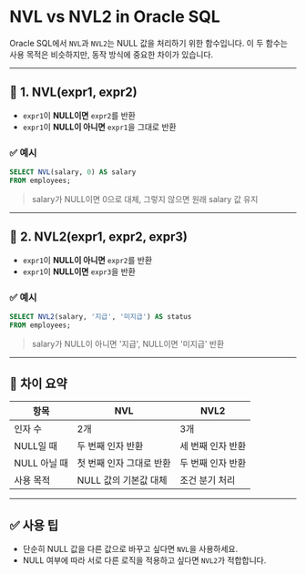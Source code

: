 
# NVL vs NVL2 in Oracle SQL

Oracle SQL에서 `NVL`과 `NVL2`는 NULL 값을 처리하기 위한 함수입니다. 이 두 함수는 사용 목적은 비슷하지만, 동작 방식에 중요한 차이가 있습니다.

---

## 🔹 1. NVL(expr1, expr2)

- `expr1`이 **NULL이면** `expr2`를 반환  
- `expr1`이 **NULL이 아니면** `expr1`을 그대로 반환

### ✅ 예시

```sql
SELECT NVL(salary, 0) AS salary
FROM employees;
```

> salary가 NULL이면 0으로 대체, 그렇지 않으면 원래 salary 값 유지

---

## 🔹 2. NVL2(expr1, expr2, expr3)

- `expr1`이 **NULL이 아니면** `expr2`를 반환  
- `expr1`이 **NULL이면** `expr3`을 반환

### ✅ 예시

```sql
SELECT NVL2(salary, '지급', '미지급') AS status
FROM employees;
```

> salary가 NULL이 아니면 '지급', NULL이면 '미지급' 반환

---

## 🔁 차이 요약

| 항목           | NVL                       | NVL2                                |
|----------------|----------------------------|-------------------------------------|
| 인자 수        | 2개                        | 3개                                  |
| NULL일 때      | 두 번째 인자 반환          | 세 번째 인자 반환                    |
| NULL 아닐 때   | 첫 번째 인자 그대로 반환   | 두 번째 인자 반환                    |
| 사용 목적      | NULL 값의 기본값 대체      | 조건 분기 처리                        |

---

## ✅ 사용 팁

- 단순히 NULL 값을 다른 값으로 바꾸고 싶다면 `NVL`을 사용하세요.
- NULL 여부에 따라 서로 다른 로직을 적용하고 싶다면 `NVL2`가 적합합니다.
